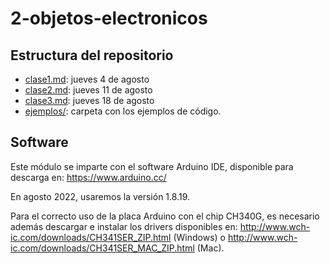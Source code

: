 # 2-objetos-electronicos

## Estructura del repositorio

- [clase1.md](clase1.md): jueves 4 de agosto
- [clase2.md](clase2.md): jueves 11 de agosto
- [clase3.md](clase3.md): jueves 18 de agosto
- [ejemplos/](ejemplos/): carpeta con los ejemplos de código.

## Software

Este módulo se imparte con el software Arduino IDE, disponible para descarga en: https://www.arduino.cc/

En agosto 2022, usaremos la versión 1.8.19.

Para el correcto uso de la placa Arduino con el chip CH340G, es necesario además descargar e instalar los drivers disponibles en:
http://www.wch-ic.com/downloads/CH341SER_ZIP.html (Windows) o http://www.wch-ic.com/downloads/CH341SER_MAC_ZIP.html (Mac).
